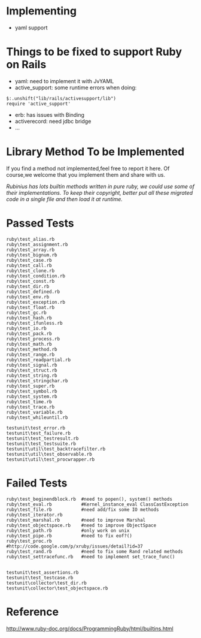 # Implementing #
  * yaml support

# Things to be fixed to support Ruby on Rails #

  * yaml: need to implement it with JvYAML
  * active\_support: some runtime errors when doing:
```
$:.unshift("lib/rails/activesupport/lib")
require 'active_support'
```
  * erb: has issues with Binding
  * activerecord: need jdbc bridge
  * ...

# Library Method To be Implemented #

If you find a method not implemented,feel free to report it here. Of course,we welcome that you implement them and share with us.

_Rubinius has lots builtin methods written in pure ruby, we could use some of their implementations. To keep their copyright, better put all these migrated code in a single file and then load it at runtime._

# Passed Tests #
```
ruby\test_alias.rb
ruby\test_assignment.rb
ruby\test_array.rb
ruby\test_bignum.rb
ruby\test_case.rb
ruby\test_call.rb
ruby\test_clone.rb
ruby\test_condition.rb
ruby\test_const.rb
ruby\test_dir.rb
ruby\test_defined.rb
ruby\test_env.rb
ruby\test_exception.rb
ruby\test_float.rb
ruby\test_gc.rb
ruby\test_hash.rb
ruby\test_ifunless.rb
ruby\test_io.rb
ruby\test_pack.rb
ruby\test_process.rb
ruby\test_math.rb
ruby\test_method.rb
ruby\test_range.rb
ruby\test_readpartial.rb	
ruby\test_signal.rb
ruby\test_struct.rb
ruby\test_string.rb
ruby\test_stringchar.rb
ruby\test_super.rb
ruby\test_symbol.rb
ruby\test_system.rb
ruby\test_time.rb
ruby\test_trace.rb
ruby\test_variable.rb
ruby\test_whileuntil.rb

testunit\test_error.rb
testunit\test_failure.rb
testunit\test_testresult.rb
testunit\test_testsuite.rb
testunit\util\test_backtracefilter.rb
testunit\util\test_observable.rb
testunit\util\test_procwrapper.rb
```

# Failed Tests #
```
ruby\test_beginendblock.rb	#need to popen(), system() methods
ruby\test_eval.rb			#Kernel_instance_eval ClassCastException
ruby\test_file.rb			#need add/fix some IO methods
ruby\test_iterator.rb		
ruby\test_marshal.rb		#need to improve Marshal
ruby\test_objectspace.rb	#need to improve ObjectSpace
ruby\test_path.rb			#only work on unix
ruby\test_pipe.rb			#need to fix eof?()
ruby\test_proc.rb			#http://code.google.com/p/xruby/issues/detail?id=37
ruby\test_rand.rb			#need to fix some Rand related methods
ruby\test_settracefunc.rb	#need to implement set_trace_func()


testunit\test_assertions.rb
testunit\test_testcase.rb
testunit\collector\test_dir.rb
testunit\collector\test_objectspace.rb
```

# Reference #
http://www.ruby-doc.org/docs/ProgrammingRuby/html/builtins.html